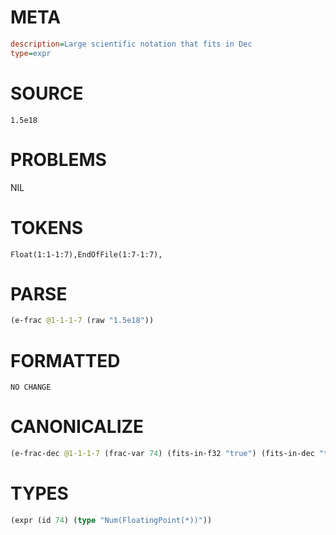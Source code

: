 # META
~~~ini
description=Large scientific notation that fits in Dec
type=expr
~~~
# SOURCE
~~~roc
1.5e18
~~~
# PROBLEMS
NIL
# TOKENS
~~~zig
Float(1:1-1:7),EndOfFile(1:7-1:7),
~~~
# PARSE
~~~clojure
(e-frac @1-1-1-7 (raw "1.5e18"))
~~~
# FORMATTED
~~~roc
NO CHANGE
~~~
# CANONICALIZE
~~~clojure
(e-frac-dec @1-1-1-7 (frac-var 74) (fits-in-f32 "true") (fits-in-dec "true") (value "1.5e18") (id 74))
~~~
# TYPES
~~~clojure
(expr (id 74) (type "Num(FloatingPoint(*))"))
~~~